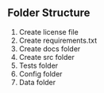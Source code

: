 ## Folder Structure

1. Create license file
2. Create requirements.txt
3. Create docs folder
4. Create src folder
5. Tests folder
6. Config folder
7. Data folder

